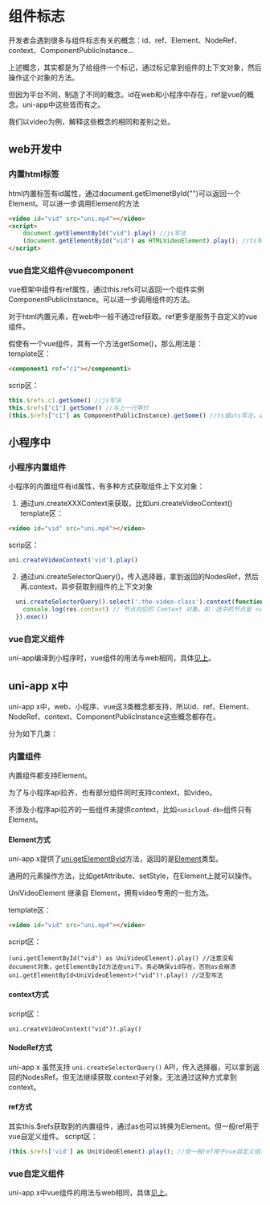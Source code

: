 # 组件标志

开发者会遇到很多与组件标志有关的概念：id、ref、Element、NodeRef、context、ComponentPublicInstance...

上述概念，其实都是为了给组件一个标记，通过标记拿到组件的上下文对象，然后操作这个对象的方法。

但因为平台不同，制造了不同的概念。id在web和小程序中存在，ref是vue的概念。uni-app中这些皆而有之。

我们以video为例，解释这些概念的相同和差别之处。

## web开发中
### 内置html标签
html内置标签有id属性，通过document.getElmenetById("")可以返回一个Element。可以进一步调用Element的方法
```html
<video id="vid" src="uni.mp4"></video>
<script>
    document.getElementById("vid").play() //js写法
	(document.getElementById("vid") as HTMLVideoElement).play(); //ts写法。只有HTMLVideoElement才有play方法
</script>
```

### vue自定义组件@vuecomponent
vue框架中组件有ref属性，通过this.refs可以返回一个组件实例ComponentPublicInstance。可以进一步调用组件的方法。

对于html内置元素，在web中一般不通过ref获取。ref更多是服务于自定义的vue组件。

假使有一个vue组件，其有一个方法getSome()，那么用法是：\
template区：
```html
<component1 ref="c1"></component1>
```
scrip区：
```js
this.$refs.c1.getSome() //js写法
this.$refs["c1"].getSome() //与上一行等价
(this.$refs["c1"] as ComponentPublicInstance).getSome() //ts或uts写法，必须明确类型才能调用其方法和属性
```

## 小程序中
### 小程序内置组件
小程序的内置组件有id属性，有多种方式获取组件上下文对象：
1. 通过uni.createXXXContext来获取，比如uni.createVideoContext()
template区：
```html
<video id="vid" src="uni.mp4"></video>
```

scrip区：
```js
uni.createVideoContext('vid').play()
```

2. 通过uni.createSelectorQuery()，传入选择器，拿到返回的NodesRef，然后再.context，异步获取到组件的上下文对象
```js
  uni.createSelectorQuery().select('.the-video-class').context(function(res){
    console.log(res.context) // 节点对应的 Context 对象。如：选中的节点是 <video> 组件，那么此处即返回 VideoContext 对象
  }).exec()
```

### vue自定义组件
uni-app编译到小程序时，vue组件的用法与web相同，具体[见上](#vuecomponent)。

## uni-app x中

uni-app x中，web、小程序、vue这3类概念都支持，所以id、ref、Element、NodeRef、context、ComponentPublicInstance这些概念都存在。

分为如下几类：

### 内置组件
内置组件都支持Element。

为了与小程序api拉齐，也有部分组件同时支持context，如video。

不涉及小程序api拉齐的一些组件未提供context，比如`<unicloud-db>`组件只有Element。

#### Element方式

uni-app x提供了[uni.getElementById](../api/get-element.md)方法，返回的是[Element](../dom/element.md)类型。

通用的元素操作方法，比如getAttribute、setStyle，在Element上就可以操作。

UniVideoElement 继承自 Element，拥有video专用的一批方法。

template区：
```html
<video id="vid" src="uni.mp4"></video>
```
script区：
```uts
(uni.getElementById("vid") as UniVideoElement).play() //注意没有document对象，getElementById方法在uni下。务必确保vid存在，否则as会崩溃
uni.getElementById<UniVideoElement>("vid")!.play() //泛型写法
```

#### context方式
script区：
```uts
uni.createVideoContext("vid")!.play()
```

#### NodeRef方式
uni-app x 虽然支持 `uni.createSelectorQuery()` API，传入选择器，可以拿到返回的NodesRef。但无法继续获取.context子对象。无法通过这种方式拿到context。

#### ref方式
其实this.$refs获取到的内置组件，通过as也可以转换为Element。但一般ref用于vue自定义组件。
script区：
```js
(this.$refs['vid'] as UniVideoElement).play(); //但一般ref用于vue自定义组件
```


### vue自定义组件

uni-app x中vue组件的用法与web相同，具体[见上](#vuecomponent)。